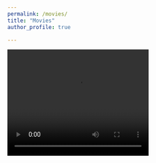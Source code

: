 ```yaml
---
permalink: /movies/
title: "Movies"
author_profile: true

---
```



<video width="320" height="240" controls>
  <source src="gwstrain_M13_SFHo_rotating.mp4" type="video/mp4">
</video>

